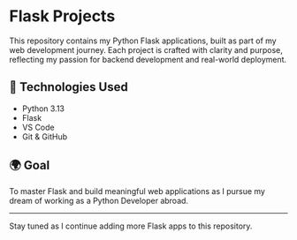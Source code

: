 # Flask Projects

This repository contains my Python Flask applications, built as part of my web development journey. Each project is crafted with clarity and purpose, reflecting my passion for backend development and real-world deployment.


## 🚀 Technologies Used
- Python 3.13
- Flask
- VS Code
- Git & GitHub

## 🌍 Goal
To master Flask and build meaningful web applications as I pursue my dream of working as a Python Developer abroad.

---

Stay tuned as I continue adding more Flask apps to this repository.
